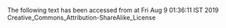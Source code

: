The following text has been accessed from at Fri Aug 9 01:36:11 IST 2019
Creative_Commons_Attribution-ShareAlike_License
